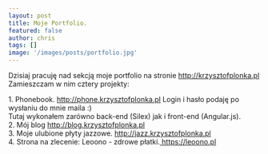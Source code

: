 ```yaml
---
layout: post
title: Moje Portfolio.
featured: false
author: chris
tags: []
image: '/images/posts/portfolio.jpg'
---
```


<p class='c-content__cc-content'>
<p>Dzisiaj pracuję nad sekcją moje portfolio na stronie <a href="http://krzysztofplonka.pl">http://krzysztofplonka.pl</a> Zamieszczam w nim cztery projekty:</p>
1. Phonebook. <a href="http://phone.krzysztofplonka.pl">http://phone.krzysztofplonka.pl</a> Login i hasło podaję po wysłaniu do mnie maila :)<br />
Tutaj wykonałem zarówno back-end (Silex) jak i front-end (Angular.js).<br />
2. Mój blog <a href="http://blog.krzysztofplonka.pl">http://blog.krzysztofplonka.pl</a><br />
3. Moje ulubione płyty jazzowe. <a href="http://jazz.krzysztofplonka.pl">http://jazz.krzysztofplonka.pl</a><br />
4. Strona na zlecenie: Leoono - zdrowe płatki.<a href="https://leoono.pl"> https://leoono.pl</a>
</p>